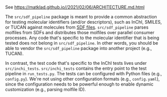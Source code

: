See https://matklad.github.io//2021/02/06/ARCHITECTURE.md.html

The `src/sdf_pipeline` package is meant to provide a common abstraction for testing molecular identifiers (and/or descriptors),
such as InChI, SMILES, or TUCAN against molecules from [SDF files](https://en.wikipedia.org/wiki/Chemical_table_file#SDF).
`src/sdf_pipeline` parses molfiles from SDFs and distributes those molfiles over parallel consumer processes.
Any code that's specific to the molecular identifier that is being tested does not belong in `src/sdf_pipeline`.
In other words, you should be able to vendor the `src/sdf_pipeline` package into another project (e.g., TUCAN).

In contrast, the test code that's specific to the InChI tests lives under `src/inchi_tests`.
`src/inchi_tests` contains the entry point to the test pipeline in `run_tests.py`.
The tests can be configured with Python files (e.g., `config.py`).
We're not using other configuration formats (e.g., `config.yaml`),
since the configuration needs to be powerful enough to enable dynamic customization (e.g., parsing molfile ID).
